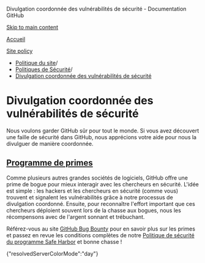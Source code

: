 Divulgation coordonnée des vulnérabilités de sécurité - Documentation GitHub

[Skip to main content](#main-content)

[Accueil](/fr)

[Site policy](/fr/site-policy)

* [Politique du site](/fr/site-policy)/
* [Politiques de Sécurité](/fr/site-policy/security-policies)/
* [Divulgation coordonnée des vulnérabilités de sécurité](/fr/site-policy/security-policies/coordinated-disclosure-of-security-vulnerabilities)

Divulgation coordonnée des vulnérabilités de sécurité
==========

Nous voulons garder GitHub sûr pour tout le monde. Si vous avez découvert une faille de sécurité dans GitHub, nous apprécions votre aide pour nous la divulguer de manière coordonnée.

[Programme de primes](#bounty-program)
----------

Comme plusieurs autres grandes sociétés de logiciels, GitHub offre une prime de bogue pour mieux interagir avec les chercheurs en sécurité. L'idée est simple : les hackers et les chercheurs en sécurité (comme vous) trouvent et signalent les vulnérabilités grâce à notre processus de divulgation coordonné. Ensuite, pour reconnaître l'effort important que ces chercheurs déploient souvent lors de la chasse aux bogues, nous les récompensons avec de l'argent sonnant et trébuchant.

Référez-vous au site [GitHub Bug Bounty](https://bounty.github.com) pour en savoir plus sur les primes et passez en revue les conditions complètes de notre [Politique de sécurité du programme Safe Harbor](/fr/site-policy/security-policies/github-bug-bounty-program-legal-safe-harbor) et bonne chasse !

{"resolvedServerColorMode":"day"}
